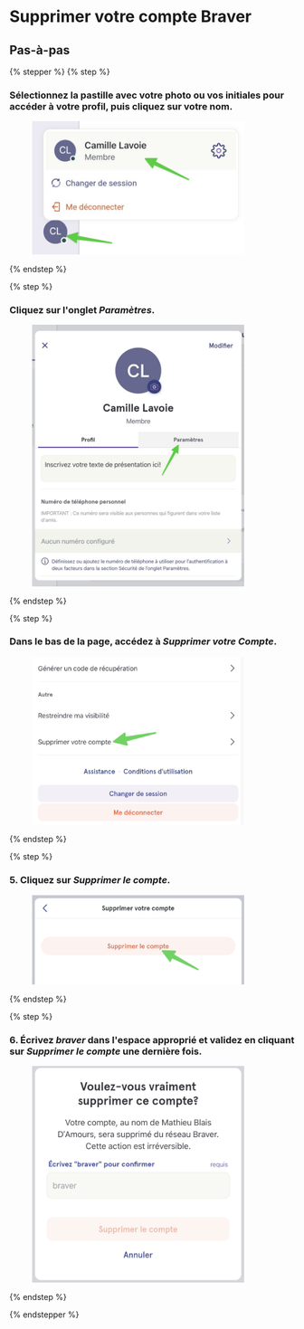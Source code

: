 # Supprimer votre compte Braver

## Pas-à-pas

{% stepper %}
{% step %}
### Sélectionnez la pastille avec votre photo ou vos initiales pour accéder à votre profil, puis cliquez sur votre nom.

<div align="left"><figure><img src="../../.gitbook/assets/supprimer-un-compte-braver- Step 2.jpeg" alt="" width="375"><figcaption></figcaption></figure></div>
{% endstep %}

{% step %}
### Cliquez sur l'onglet *Paramètres*.

<div align="left"><figure><img src="../../.gitbook/assets/supprimer-un-compte-braver- Step 3.jpeg" alt="" width="375"><figcaption></figcaption></figure></div>
{% endstep %}

{% step %}
### Dans le bas de la page, accédez à *Supprimer votre Compte*.

<div align="left"><figure><img src="../../.gitbook/assets/supprimer-un-compte-braver- Step 4.png" alt="" width="375"><figcaption></figcaption></figure></div>
{% endstep %}

{% step %}
### 5\. Cliquez sur *Supprimer le compte*.

<div align="left"><figure><img src="../../.gitbook/assets/supprimer-un-compte-braver- Step 5.png" alt="" width="375"><figcaption></figcaption></figure></div>
{% endstep %}

{% step %}
### 6\. Écrivez *braver* dans l'espace approprié et validez en cliquant sur *Supprimer le compte* une dernière fois.

<div align="left"><figure><img src="../../.gitbook/assets/supprimer-un-compte-braver- Step 6.png" alt="" width="375"><figcaption></figcaption></figure></div>
{% endstep %}

{% endstepper %}